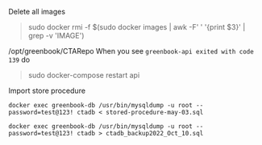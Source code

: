 Delete all images
>sudo docker rmi -f $(sudo docker images | awk -F' ' '{print $3}' | grep -v 'IMAGE')

/opt/greenbook/CTARepo
When you see `greenbook-api exited with code 139` do
>sudo docker-compose restart api

Import store procedure
```
docker exec greenbook-db /usr/bin/mysqldump -u root --password=test@123! ctadb < stored-procedure-may-03.sql
```

```
docker exec greenbook-db /usr/bin/mysqldump -u root --password=test@123! ctadb > ctadb_backup2022_Oct_10.sql
```
